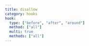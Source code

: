 ```yaml
---
title: disallow
category: hooks
hook:
  type: ["before", "after", "around"]
  method: ["all"]
  multi: true
  methods: ["all"]
---
```

